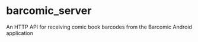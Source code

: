 # barcomic_server

An HTTP API for receiving comic book barcodes from the Barcomic Android application
